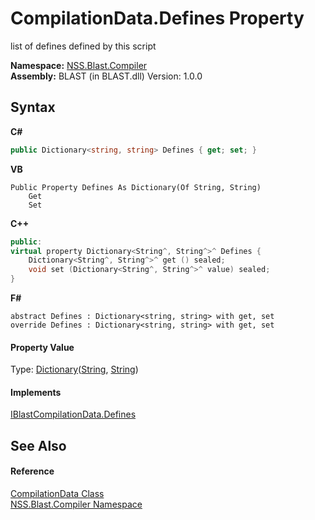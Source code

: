 # CompilationData.Defines Property 
 

list of defines defined by this script

**Namespace:**&nbsp;<a href="26a25caa-f50b-92ad-f15c-dbb9db1493ae">NSS.Blast.Compiler</a><br />**Assembly:**&nbsp;BLAST (in BLAST.dll) Version: 1.0.0

## Syntax

**C#**<br />
``` C#
public Dictionary<string, string> Defines { get; set; }
```

**VB**<br />
``` VB
Public Property Defines As Dictionary(Of String, String)
	Get
	Set
```

**C++**<br />
``` C++
public:
virtual property Dictionary<String^, String^>^ Defines {
	Dictionary<String^, String^>^ get () sealed;
	void set (Dictionary<String^, String^>^ value) sealed;
}
```

**F#**<br />
``` F#
abstract Defines : Dictionary<string, string> with get, set
override Defines : Dictionary<string, string> with get, set
```


#### Property Value
Type: <a href="https://docs.microsoft.com/dotnet/api/system.collections.generic.dictionary-2" target="_blank" rel="noopener noreferrer">Dictionary</a>(<a href="https://docs.microsoft.com/dotnet/api/system.string" target="_blank" rel="noopener noreferrer">String</a>, <a href="https://docs.microsoft.com/dotnet/api/system.string" target="_blank" rel="noopener noreferrer">String</a>)

#### Implements
<a href="520411af-07e0-bc9d-3372-ae014429f6b6">IBlastCompilationData.Defines</a><br />

## See Also


#### Reference
<a href="52667f7e-8dc6-6543-e265-fdc90d6834fa">CompilationData Class</a><br /><a href="26a25caa-f50b-92ad-f15c-dbb9db1493ae">NSS.Blast.Compiler Namespace</a><br />